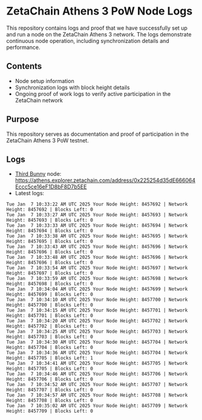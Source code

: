 # ZetaChain Athens 3 PoW Node Logs
This repository contains logs and proof that we have successfully set up and run a node on the ZetaChain Athens 3 network. The logs demonstrate continuous node operation, including synchronization details and performance.

## Contents
- Node setup information
- Synchronization logs with block height details
- Ongoing proof of work logs to verify active participation in the ZetaChain network

## Purpose
This repository serves as documentation and proof of participation in the ZetaChain Athens 3 PoW testnet.

## Logs

- [Third Bunny](https://thirdbunny.xyz/) node: https://athens.explorer.zetachain.com/address/0x225254d35dE666064Eccc5ce16eF1D8bF8D7b5EE
- Latest logs:
```
Tue Jan  7 10:33:22 AM UTC 2025 Your Node Height: 8457692 | Network Height: 8457692 | Blocks Left: 0
Tue Jan  7 10:33:27 AM UTC 2025 Your Node Height: 8457693 | Network Height: 8457693 | Blocks Left: 0
Tue Jan  7 10:33:33 AM UTC 2025 Your Node Height: 8457694 | Network Height: 8457694 | Blocks Left: 0
Tue Jan  7 10:33:38 AM UTC 2025 Your Node Height: 8457695 | Network Height: 8457695 | Blocks Left: 0
Tue Jan  7 10:33:43 AM UTC 2025 Your Node Height: 8457696 | Network Height: 8457696 | Blocks Left: 0
Tue Jan  7 10:33:48 AM UTC 2025 Your Node Height: 8457696 | Network Height: 8457696 | Blocks Left: 0
Tue Jan  7 10:33:54 AM UTC 2025 Your Node Height: 8457697 | Network Height: 8457697 | Blocks Left: 0
Tue Jan  7 10:33:59 AM UTC 2025 Your Node Height: 8457698 | Network Height: 8457698 | Blocks Left: 0
Tue Jan  7 10:34:04 AM UTC 2025 Your Node Height: 8457699 | Network Height: 8457699 | Blocks Left: 0
Tue Jan  7 10:34:10 AM UTC 2025 Your Node Height: 8457700 | Network Height: 8457700 | Blocks Left: 0
Tue Jan  7 10:34:15 AM UTC 2025 Your Node Height: 8457701 | Network Height: 8457701 | Blocks Left: 0
Tue Jan  7 10:34:20 AM UTC 2025 Your Node Height: 8457702 | Network Height: 8457702 | Blocks Left: 0
Tue Jan  7 10:34:25 AM UTC 2025 Your Node Height: 8457703 | Network Height: 8457703 | Blocks Left: 0
Tue Jan  7 10:34:30 AM UTC 2025 Your Node Height: 8457704 | Network Height: 8457704 | Blocks Left: 0
Tue Jan  7 10:34:36 AM UTC 2025 Your Node Height: 8457704 | Network Height: 8457705 | Blocks Left: 1
Tue Jan  7 10:34:41 AM UTC 2025 Your Node Height: 8457705 | Network Height: 8457705 | Blocks Left: 0
Tue Jan  7 10:34:46 AM UTC 2025 Your Node Height: 8457706 | Network Height: 8457706 | Blocks Left: 0
Tue Jan  7 10:34:52 AM UTC 2025 Your Node Height: 8457707 | Network Height: 8457707 | Blocks Left: 0
Tue Jan  7 10:34:57 AM UTC 2025 Your Node Height: 8457708 | Network Height: 8457708 | Blocks Left: 0
Tue Jan  7 10:35:02 AM UTC 2025 Your Node Height: 8457709 | Network Height: 8457709 | Blocks Left: 0
```
